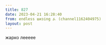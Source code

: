 ```yaml
---
title: 827
date: 2023-04-21 16:28:40
from: endless шизing ⍼ (channel1162404975)
layout: post
---
```


жарко леееее
